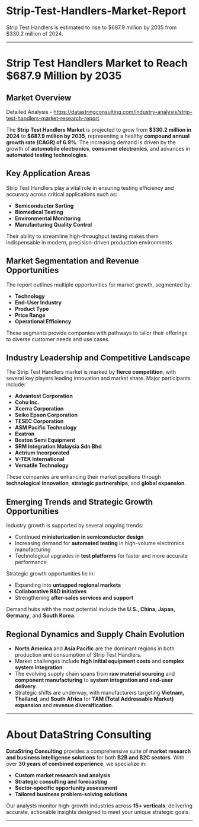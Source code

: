 # Strip-Test-Handlers-Market-Report

Strip Test Handlers is estimated to rise to $687.9 million by 2035 from $330.2 million of 2024.

---

# **Strip Test Handlers Market to Reach \$687.9 Million by 2035**

## **Market Overview**

Detailed Analysis - https://datastringconsulting.com/industry-analysis/strip-test-handlers-market-research-report

The **Strip Test Handlers Market** is projected to grow from **\$330.2 million in 2024** to **\$687.9 million by 2035**, representing a healthy **compound annual growth rate (CAGR) of 6.9%**. The increasing demand is driven by the growth of **automobile electronics**, **consumer electronics**, and advances in **automated testing technologies**.

## **Key Application Areas**

Strip Test Handlers play a vital role in ensuring testing efficiency and accuracy across critical applications such as:

* **Semiconductor Sorting**
* **Biomedical Testing**
* **Environmental Monitoring**
* **Manufacturing Quality Control**

Their ability to streamline high-throughput testing makes them indispensable in modern, precision-driven production environments.

## **Market Segmentation and Revenue Opportunities**

The report outlines multiple opportunities for market growth, segmented by:

* **Technology**
* **End-User Industry**
* **Product Type**
* **Price Range**
* **Operational Efficiency**

These segments provide companies with pathways to tailor their offerings to diverse customer needs and use cases.

## **Industry Leadership and Competitive Landscape**

The Strip Test Handlers market is marked by **fierce competition**, with several key players leading innovation and market share. Major participants include:

* **Advantest Corporation**
* **Cohu Inc.**
* **Xcerra Corporation**
* **Seiko Epson Corporation**
* **TESEC Corporation**
* **ASM Pacific Technology**
* **Exatron**
* **Boston Semi Equipment**
* **SRM Integration Malaysia Sdn Bhd**
* **Aetrium Incorporated**
* **V-TEK International**
* **Versatile Technology**

These companies are enhancing their market positions through **technological innovation**, **strategic partnerships**, and **global expansion**.

## **Emerging Trends and Strategic Growth Opportunities**

Industry growth is supported by several ongoing trends:

* Continued **miniaturization in semiconductor design**
* Increasing demand for **automated testing** in high-volume electronics manufacturing
* Technological upgrades in **test platforms** for faster and more accurate performance

Strategic growth opportunities lie in:

* Expanding into **untapped regional markets**
* **Collaborative R\&D initiatives**
* Strengthening **after-sales services and support**

Demand hubs with the most potential include the **U.S., China, Japan, Germany**, and **South Korea**.

## **Regional Dynamics and Supply Chain Evolution**

* **North America** and **Asia Pacific** are the dominant regions in both production and consumption of Strip Test Handlers.
* Market challenges include **high initial equipment costs** and **complex system integration**.
* The evolving supply chain spans from **raw material sourcing** and **component manufacturing** to **system integration and end-user delivery**.
* Strategic shifts are underway, with manufacturers targeting **Vietnam, Thailand**, and **South Africa** for **TAM (Total Addressable Market) expansion** and **revenue diversification**.

---

# **About DataString Consulting**

**DataString Consulting** provides a comprehensive suite of **market research and business intelligence solutions** for both **B2B and B2C sectors**. With over **30 years of combined experience**, we specialize in:

* **Custom market research and analysis**
* **Strategic consulting and forecasting**
* **Sector-specific opportunity assessment**
* **Tailored business problem-solving solutions**

Our analysts monitor high-growth industries across **15+ verticals**, delivering accurate, actionable insights designed to meet your unique strategic goals.

---
